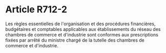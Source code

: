 # Article R712-2

Les règles essentielles de l'organisation et des procédures financières, budgétaires et comptables applicables aux établissements du réseau des chambres de commerce et d'industrie sont conformes aux prescriptions fixées par arrêté du ministre chargé de la tutelle des chambres de commerce et d'industrie.
